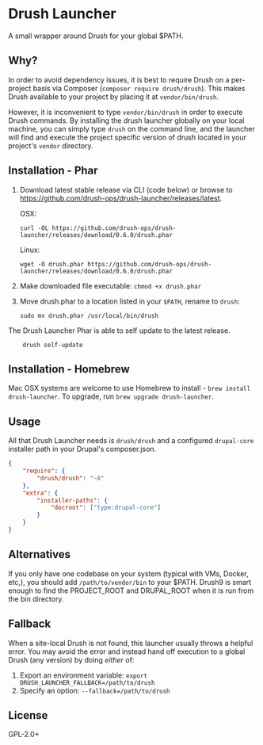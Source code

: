 # Drush Launcher

A small wrapper around Drush for your global $PATH.

## Why?

In order to avoid dependency issues, it is best to require Drush on a per-project basis via Composer (`composer require drush/drush`). This makes Drush available to your project by placing it at `vendor/bin/drush`.

However, it is inconvenient to type `vendor/bin/drush` in order to execute Drush commands.  By installing the drush launcher globally on your local machine, you can simply type `drush` on the command line, and the launcher will find and execute the project specific version of drush located in your project's `vendor` directory.

## Installation - Phar

1. Download latest stable release via CLI (code below) or browse to https://github.com/drush-ops/drush-launcher/releases/latest.

    OSX:
    ```Shell
    curl -OL https://github.com/drush-ops/drush-launcher/releases/download/0.6.0/drush.phar
    ```

    Linux:

    ```Shell
    wget -O drush.phar https://github.com/drush-ops/drush-launcher/releases/download/0.6.0/drush.phar
    ```
1. Make downloaded file executable: `chmod +x drush.phar`
1. Move drush.phar to a location listed in your `$PATH`, rename to `drush`: 

    ```Shell
    sudo mv drush.phar /usr/local/bin/drush
    ```
The Drush Launcher Phar is able to self update to the latest release.

```Shell
    drush self-update
```

## Installation - Homebrew

Mac OSX systems are welcome to use Homebrew to install - `brew install drush-launcher`. To upgrade, run `brew upgrade drush-launcher`.

## Usage

All that Drush Launcher needs is `drush/drush` and a configured `drupal-core` installer path in your Drupal's composer.json.

```json
{
    "require": {
        "drush/drush": "~8"
    },
    "extra": {
        "installer-paths": {
            "docroot": ["type:drupal-core"]
        }
    }
}
```

## Alternatives

If you only have one codebase on your system (typical with VMs, Docker, etc,), you should add `/path/to/vendor/bin` to your $PATH. Drush9 is smart enough to find the PROJECT_ROOT and DRUPAL_ROOT when it is run from the bin directory.

## Fallback

When a site-local Drush is not found, this launcher usually throws a helpful error.
You may avoid the error and instead hand off execution to a global Drush (any version)
by doing *either* of:

1. Export an environment variable: `export DRUSH_LAUNCHER_FALLBACK=/path/to/drush`
1. Specify an option: `--fallback=/path/to/drush`

## License

GPL-2.0+

